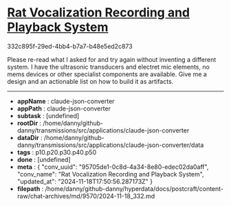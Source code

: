 # [Rat Vocalization Recording and Playback System](https://claude.ai/chat/95705de1-0c8d-4a34-8e80-edec02da0aff)

332c895f-29ed-4bb4-b7a7-b48e5ed2c873

Please re-read what I asked for and try again without inventing a different system. I have the ultrasonic transducers and electret mic elements, no mems devices or other specialist components are available. Give me a design and an actionable list on how to build it as artifacts.

---

* **appName** : claude-json-converter
* **appPath** : claude-json-converter
* **subtask** : [undefined]
* **rootDir** : /home/danny/github-danny/transmissions/src/applications/claude-json-converter
* **dataDir** : /home/danny/github-danny/transmissions/src/applications/claude-json-converter/data
* **tags** : p10.p20.p30.p40.p50
* **done** : [undefined]
* **meta** : {
  "conv_uuid": "95705de1-0c8d-4a34-8e80-edec02da0aff",
  "conv_name": "Rat Vocalization Recording and Playback System",
  "updated_at": "2024-11-18T17:50:56.287173Z"
}
* **filepath** : /home/danny/github-danny/hyperdata/docs/postcraft/content-raw/chat-archives/md/9570/2024-11-18_332.md